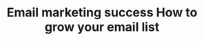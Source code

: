 ---
layout: post
title: Email marketing success How to grow your email list
description:  In the ever-evolving world of digital media, crafting newsworthy content is not just a skill; it's an art form. By understanding the nuances of what resonates with today's audiences, you can elevate your content to the forefront of the media landscape.
img: /assets/images/post/2024-01-17-how-to-create-newsworthy-content/how-to-create-newsworthy-content.png
image: /assets/images/post/2024-01-17-how-to-create-newsworthy-content/how-to-create-newsworthy-content.png
type: 'BlogPosting'
tags: business grow marketing email funnel sales
---